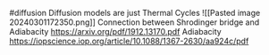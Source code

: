 #diffusion 
Diffusion models are just Thermal Cycles
![[Pasted image 20240301172350.png]]
Connection between Shrodinger bridge and Adiabacity
https://arxiv.org/pdf/1912.13170.pdf
Adiabacity
https://iopscience.iop.org/article/10.1088/1367-2630/aa924c/pdf